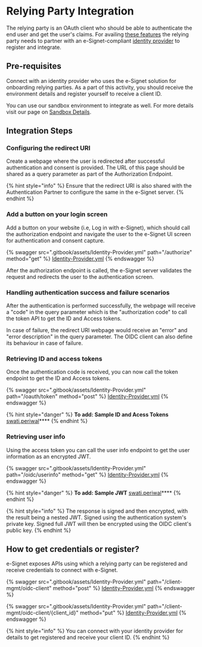 # Relying Party Integration

The relying party is an OAuth client who should be able to authenticate the end user and get the user's claims. For availing [these features](architecture/features.md) the relying party needs to partner with an e-Signet-compliant [identity provider](integration-guides/identity-provider.md) to register and integrate.

## Pre-requisites

Connect with an identity provider who uses the e-Signet solution for onboarding relying parties. As a part of this activity, you should receive the environment details and register yourself to receive a client ID.

You can use our sandbox environment to integrate as well. For more details visit our page on [Sandbox Details](sandbox-details/).

## Integration Steps

### Configuring the redirect URI

Create a webpage where the user is redirected after successful authentication and consent is provided. The URL of this page should be shared as a query parameter as part of the Authorization Endpoint.

{% hint style="info" %}
Ensure that the redirect URI is also shared with the Authentication Partner to configure the same in the e-Signet server.
{% endhint %}

### Add a button on your login screen

Add a button on your website (i.e, Log in with e-Signet), which should call the authorization endpoint and navigate the user to the e-Signet UI screen for authentication and consent capture.

{% swagger src=".gitbook/assets/Identity-Provider.yml" path="/authorize" method="get" %}
[Identity-Provider.yml](.gitbook/assets/Identity-Provider.yml)
{% endswagger %}

After the authorization endpoint is called, the e-Signet server validates the request and redirects the user to the authentication screen.

### Handling authentication success and failure scenarios

After the authentication is performed successfully, the webpage will receive a "code" in the query parameter which is the "authorization code" to call the token API to get the ID and Access tokens.

In case of failure, the redirect URI webpage would receive an "error" and "error description" in the query parameter. The OIDC client can also define its behaviour in case of failure.

### Retrieving ID and access tokens

Once the authentication code is received, you can now call the token endpoint to get the ID and Access tokens.

{% swagger src=".gitbook/assets/Identity-Provider.yml" path="/oauth/token" method="post" %}
[Identity-Provider.yml](.gitbook/assets/Identity-Provider.yml)
{% endswagger %}

{% hint style="danger" %}
**To add: Sample ID and Acess Tokens** [swati.periwal](https://app.gitbook.com/u/9VJJOcYOrkRCddb5atxhF55I3sq1 "mention")****
{% endhint %}

### Retrieving user info

Using the access token you can call the user info endpoint to get the user information as an encrypted JWT.

{% swagger src=".gitbook/assets/Identity-Provider.yml" path="/oidc/userinfo" method="get" %}
[Identity-Provider.yml](.gitbook/assets/Identity-Provider.yml)
{% endswagger %}

{% hint style="danger" %}
**To add: Sample JWT** [swati.periwal](https://app.gitbook.com/u/9VJJOcYOrkRCddb5atxhF55I3sq1 "mention")****
{% endhint %}

{% hint style="info" %}
The response is signed and then encrypted, with the result being a nested JWT. Signed using the authentication system's private key. Signed full JWT will then be encrypted using the OIDC client's public key.
{% endhint %}

## How to get credentials or register?

e-Signet exposes APIs using which a relying party can be registered and receive credentials to connect with e-Signet.

{% swagger src=".gitbook/assets/Identity-Provider.yml" path="/client-mgmt/oidc-client" method="post" %}
[Identity-Provider.yml](.gitbook/assets/Identity-Provider.yml)
{% endswagger %}

{% swagger src=".gitbook/assets/Identity-Provider.yml" path="/client-mgmt/oidc-client/{client_id}" method="put" %}
[Identity-Provider.yml](.gitbook/assets/Identity-Provider.yml)
{% endswagger %}



{% hint style="info" %}
You can connect with your identity provider for details to get registered and receive your client ID.
{% endhint %}
